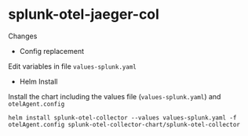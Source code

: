 # splunk-otel-jaeger-col

Changes

- Config replacement
  


Edit variables in file `values-splunk.yaml`

- Helm Install 
  
Install the chart including the values file (`values-splunk.yaml`) and `otelAgent.config`

`helm install splunk-otel-collector --values values-splunk.yaml -f otelAgent.config splunk-otel-collector-chart/splunk-otel-collector`